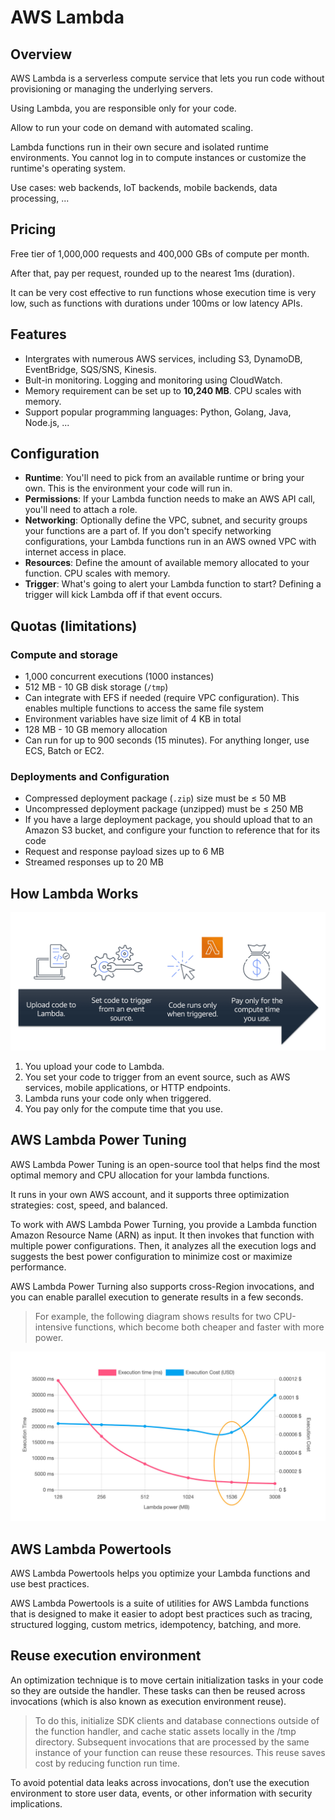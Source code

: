 # AWS Lambda

## Overview

AWS Lambda is a serverless compute service that lets you run code without provisioning or managing the underlying servers.

Using Lambda, you are responsible only for your code.

Allow to run your code on demand with automated scaling.

Lambda functions run in their own secure and isolated runtime environments. You cannot log in to compute instances or customize the runtime's operating system.

Use cases: web backends, IoT backends, mobile backends, data processing, ...


## Pricing

Free tier of 1,000,000 requests and 400,000 GBs of compute per month.

After that, pay per request, rounded up to the nearest 1ms (duration).

It can be very cost effective to run functions whose execution time is very low, such as functions with durations under 100ms or low latency APIs.


## Features

- Intergrates with numerous AWS services, including S3, DynamoDB, EventBridge, SQS/SNS, Kinesis.
- Bult-in monitoring. Logging and monitoring using CloudWatch.
- Memory requirement can be set up to **10,240 MB**. CPU scales with memory.
- Support popular programming languages: Python, Golang, Java, Node.js, ...


## Configuration

- **Runtime**: You'll need to pick from an available runtime or bring your own. This is the environment your code will run in.
- **Permissions**: If your Lambda function needs to make an AWS API call, you'll need to attach a role.
- **Networking**: Optionally define the VPC, subnet, and security groups your functions are a part of. If you don't specify networking configurations, your Lambda functions run in an AWS owned VPC with internet access in place.
- **Resources**: Define the amount of available memory allocated to your function. CPU scales with memory.
- **Trigger**: What's going to alert your Lambda function to start? Defining a trigger will kick Lambda off if that event occurs.


## Quotas (limitations)

### Compute and storage

- 1,000 concurrent executions (1000 instances)
- 512 MB - 10 GB disk storage (`/tmp`)
- Can integrate with EFS if needed (require VPC configuration). This enables multiple functions to access the same file system
- Environment variables have size limit of 4 KB in total
- 128 MB - 10 GB memory allocation
- Can run for up to 900 seconds (15 minutes). For anything longer, use ECS, Batch or EC2.

### Deployments and Configuration

- Compressed deployment package (`.zip`) size must be ≤ 50 MB
- Uncompressed deployment package (unzipped) must be ≤ 250
MB
- If you have a large deployment package,
you should upload that to an Amazon S3 bucket,
and configure your function to reference that for its code
- Request and response payload sizes up to 6 MB
- Streamed responses up to 20 MB


## How Lambda Works

![](images/aws-lambda.png)

1. You upload your code to Lambda. 
1. You set your code to trigger from an event source, such as AWS services, mobile applications, or HTTP endpoints.
1. Lambda runs your code only when triggered.
1. You pay only for the compute time that you use. 


## AWS Lambda Power Tuning

AWS Lambda Power Tuning is an open-source tool that helps find the most optimal memory and CPU allocation for your lambda functions.

It runs in your own AWS account, and it supports three optimization strategies: cost, speed, and balanced.

To work with AWS Lambda Power Turning, you provide a Lambda function Amazon Resource Name (ARN) as input. It then invokes that function with multiple power configurations. Then, it analyzes all the execution logs and suggests the best power configuration to minimize cost or maximize performance.

AWS Lambda Power Turning also supports cross-Region invocations, and you can enable parallel execution to generate results in a few seconds.

> For example, the following diagram shows results for two CPU-intensive functions, which become both cheaper and faster with more power.

![](images/power-tunning.png)


## AWS Lambda Powertools

AWS Lambda Powertools helps you optimize your Lambda functions and use best practices. 

AWS Lambda Powertools is a suite of utilities for AWS Lambda functions that is designed to make it easier to adopt best practices such as tracing, structured logging, custom metrics, idempotency, batching, and more. 


## Reuse execution environment 

An optimization technique is to move certain initialization tasks in your code so they are outside the handler. These tasks can then be reused across invocations (which is also known as execution environment reuse).

> To do this, initialize SDK clients and database connections outside of the function handler, and cache static assets locally in the /tmp directory. Subsequent invocations that are processed by the same instance of your function can reuse these resources. This reuse saves cost by reducing function run time. 

To avoid potential data leaks across invocations, don’t use the execution environment to store user data, events, or other information with security implications.